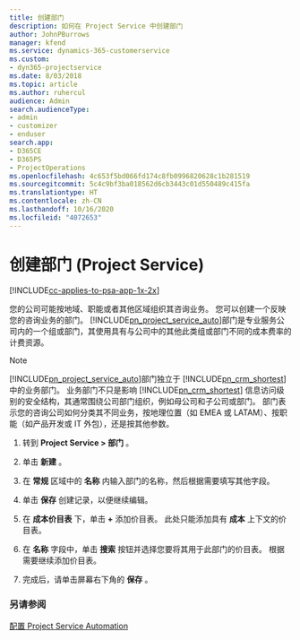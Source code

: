 ```yaml
---
title: 创建部门
description: 如何在 Project Service 中创建部门
author: JohnPBurrows
manager: kfend
ms.service: dynamics-365-customerservice
ms.custom:
- dyn365-projectservice
ms.date: 8/03/2018
ms.topic: article
ms.author: ruhercul
audience: Admin
search.audienceType:
- admin
- customizer
- enduser
search.app:
- D365CE
- D365PS
- ProjectOperations
ms.openlocfilehash: 4c653f5bd066fd174c8fb0996820628c1b281519
ms.sourcegitcommit: 5c4c9bf3ba018562d6cb3443c01d550489c415fa
ms.translationtype: HT
ms.contentlocale: zh-CN
ms.lasthandoff: 10/16/2020
ms.locfileid: "4072653"
---
```

# <a name="create-organizational-units-project-service"></a>创建部门 (Project Service)

[!INCLUDE[cc-applies-to-psa-app-1x-2x](../includes/cc-applies-to-psa-app-1x-2x.md)]

您的公司可能按地域、职能或者其他区域组织其咨询业务。 您可以创建一个反映您的咨询业务的部门。 [!INCLUDE[pn_project_service_auto](../includes/pn-project-service-auto.md)]部门是专业服务公司内的一个组或部门，其使用具有与公司中的其他此类组或部门不同的成本费率的计费资源。  
  
> [!NOTE]
>  [!INCLUDE[pn_project_service_auto](../includes/pn-project-service-auto.md)]部门独立于 [!INCLUDE[pn_crm_shortest](../includes/pn-crm-shortest.md)] 中的业务部门。 业务部门不只是影响 [!INCLUDE[pn_crm_shortest](../includes/pn-crm-shortest.md)] 信息访问级别的安全结构，其通常围绕公司部门组织，例如母公司和子公司或部门。 部门表示您的咨询公司如何分类其不同业务，按地理位置（如 EMEA 或 LATAM）、按职能（如产品开发或 IT 外包），还是按其他参数。  
  
1.  转到 **Project Service > 部门** 。  
  
2.  单击 **新建** 。  
  
3.  在 **常规** 区域中的 **名称** 内输入部门的名称，然后根据需要填写其他字段。  
  
4.  单击 **保存** 创建记录，以便继续编辑。  
  
5.  在 **成本价目表** 下，单击 **+** 添加价目表。 此处只能添加具有 **成本** 上下文的价目表。  
  
6.  在 **名称** 字段中，单击 **搜索** 按钮并选择您要将其用于此部门的价目表。 根据需要继续添加价目表。  
  
7.  完成后，请单击屏幕右下角的 **保存** 。  
  
### <a name="see-also"></a>另请参阅  
 [配置 Project Service Automation](../psa/configure.md)
